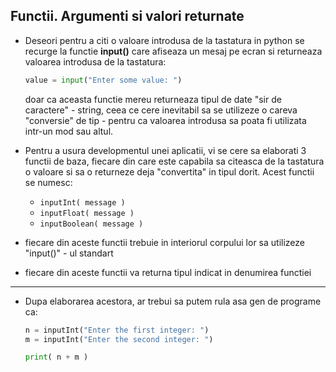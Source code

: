## Functii. Argumenti si valori returnate

* Deseori pentru a citi o valoare introdusa de la tastatura in python se recurge la functie **input()** care afiseaza un mesaj pe  ecran si returneaza valoarea introdusa de la tastatura:
  ```python
  value = input("Enter some value: ")
  ```
  doar ca aceasta functie mereu returneaza tipul de date "sir de caractere" - string, ceea ce cere inevitabil sa se utilizeze o careva "conversie" de tip - pentru ca valoarea introdusa sa poata fi utilizata intr-un mod sau altul.


* Pentru a usura developmentul unei aplicatii, vi se cere sa elaborati 3 functii de baza, fiecare din care este capabila sa citeasca de la tastatura o valoare si sa o returneze deja "convertita" in tipul dorit. Acest functii se numesc:
  - ```inputInt( message )``` 
  - ```inputFloat( message )``` 
  - ```inputBoolean( message )``` 

* fiecare din aceste functii trebuie in interiorul corpului lor sa utilizeze "input()" - ul standart
* fiecare din aceste functii va returna tipul indicat in denumirea functiei
---
* Dupa elaborarea acestora, ar trebui sa putem rula asa gen de programe ca:
  ```python
  n = inputInt("Enter the first integer: ")
  m = inputInt("Enter the second integer: ")
  
  print( n + m )
  ```

